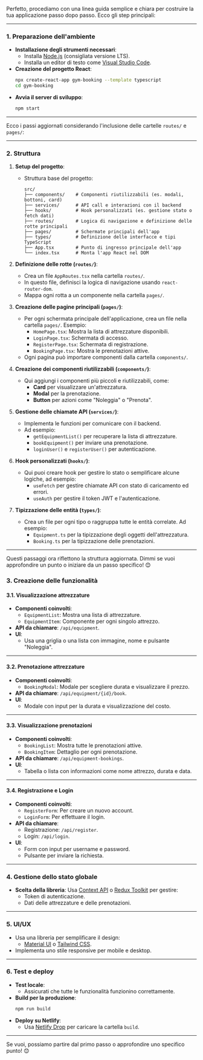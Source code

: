 Perfetto, procediamo con una linea guida semplice e chiara per costruire la tua applicazione passo dopo passo. Ecco gli step principali:

---

### **1. Preparazione dell'ambiente**
- **Installazione degli strumenti necessari**:
  - Installa [Node.js](https://nodejs.org/) (consigliata versione LTS).
  - Installa un editor di testo come [Visual Studio Code](https://code.visualstudio.com/).
- **Creazione del progetto React**:
  ```bash
  npx create-react-app gym-booking --template typescript
  cd gym-booking
  ```
- **Avvia il server di sviluppo**:
  ```bash
  npm start
  ```

---

Ecco i passi aggiornati considerando l'inclusione delle cartelle `routes/` e `pages/`:

---

### **2. Struttura**
1. **Setup del progetto**:
   
   - Struttura base del progetto:
     ```
     src/
     ├── components/    # Componenti riutilizzabili (es. modali, bottoni, card)
     ├── services/      # API call e interazioni con il backend
     ├── hooks/         # Hook personalizzati (es. gestione stato o fetch dati)
     ├── routes/        # Logica di navigazione e definizione delle rotte principali
     ├── pages/         # Schermate principali dell'app
     ├── types/         # Definizione delle interfacce e tipi TypeScript
     ├── App.tsx        # Punto di ingresso principale dell'app
     └── index.tsx      # Monta l'app React nel DOM
     ```

2. **Definizione delle rotte (`routes/`)**:
   - Crea un file `AppRoutes.tsx` nella cartella `routes/`.
   - In questo file, definisci la logica di navigazione usando `react-router-dom`.
   - Mappa ogni rotta a un componente nella cartella `pages/`.

3. **Creazione delle pagine principali (`pages/`)**:
   - Per ogni schermata principale dell'applicazione, crea un file nella cartella `pages/`. Esempio:
     - `HomePage.tsx`: Mostra la lista di attrezzature disponibili.
     - `LoginPage.tsx`: Schermata di accesso.
     - `RegisterPage.tsx`: Schermata di registrazione.
     - `BookingPage.tsx`: Mostra le prenotazioni attive.
   - Ogni pagina può importare componenti dalla cartella `components/`.

4. **Creazione dei componenti riutilizzabili (`components/`)**:
   - Qui aggiungi i componenti più piccoli e riutilizzabili, come:
     - **Card** per visualizzare un'attrezzatura.
     - **Modal** per la prenotazione.
     - **Button** per azioni come "Noleggia" o "Prenota".

5. **Gestione delle chiamate API (`services/`)**:
   - Implementa le funzioni per comunicare con il backend.
   - Ad esempio:
     - `getEquipmentList()` per recuperare la lista di attrezzature.
     - `bookEquipment()` per inviare una prenotazione.
     - `loginUser()` e `registerUser()` per autenticazione.

6. **Hook personalizzati (`hooks/`)**:
   - Qui puoi creare hook per gestire lo stato o semplificare alcune logiche, ad esempio:
     - `useFetch` per gestire chiamate API con stato di caricamento ed errori.
     - `useAuth` per gestire il token JWT e l'autenticazione.

7. **Tipizzazione delle entità (`types/`)**:
   - Crea un file per ogni tipo o raggruppa tutte le entità correlate. Ad esempio:
     - `Equipment.ts` per la tipizzazione degli oggetti dell'attrezzatura.
     - `Booking.ts` per la tipizzazione delle prenotazioni.

---

Questi passaggi ora riflettono la struttura aggiornata. Dimmi se vuoi approfondire un punto o iniziare da un passo specifico! 😊

### **3. Creazione delle funzionalità**
#### **3.1. Visualizzazione attrezzature**
- **Componenti coinvolti**:
  - `EquipmentList`: Mostra una lista di attrezzature.
  - `EquipmentItem`: Componente per ogni singolo attrezzo.
- **API da chiamare**: `/api/equipment`.
- **UI**:
  - Usa una griglia o una lista con immagine, nome e pulsante "Noleggia".

---

#### **3.2. Prenotazione attrezzature**
- **Componenti coinvolti**:
  - `BookingModal`: Modale per scegliere durata e visualizzare il prezzo.
- **API da chiamare**: `/api/equipment/{id}/book`.
- **UI**:
  - Modale con input per la durata e visualizzazione del costo.

---

#### **3.3. Visualizzazione prenotazioni**
- **Componenti coinvolti**:
  - `BookingList`: Mostra tutte le prenotazioni attive.
  - `BookingItem`: Dettaglio per ogni prenotazione.
- **API da chiamare**: `/api/equipment-bookings`.
- **UI**:
  - Tabella o lista con informazioni come nome attrezzo, durata e data.

---

#### **3.4. Registrazione e Login**
- **Componenti coinvolti**:
  - `RegisterForm`: Per creare un nuovo account.
  - `LoginForm`: Per effettuare il login.
- **API da chiamare**:
  - Registrazione: `/api/register`.
  - Login: `/api/login`.
- **UI**:
  - Form con input per username e password.
  - Pulsante per inviare la richiesta.

---

### **4. Gestione dello stato globale**
- **Scelta della libreria**: Usa [Context API](https://react.dev/reference/react/useContext) o [Redux Toolkit](https://redux-toolkit.js.org/) per gestire:
  - Token di autenticazione.
  - Dati delle attrezzature e delle prenotazioni.

---

### **5. UI/UX**
- Usa una libreria per semplificare il design:
  - [Material UI](https://mui.com/) o [Tailwind CSS](https://tailwindcss.com/).
- Implementa uno stile responsive per mobile e desktop.

---

### **6. Test e deploy**
- **Test locale**:
  - Assicurati che tutte le funzionalità funzionino correttamente.
- **Build per la produzione**:
  ```bash
  npm run build
  ```
- **Deploy su Netlify**:
  - Usa [Netlify Drop](https://app.netlify.com/drop) per caricare la cartella `build`.

---

Se vuoi, possiamo partire dal primo passo o approfondire uno specifico punto! 😊